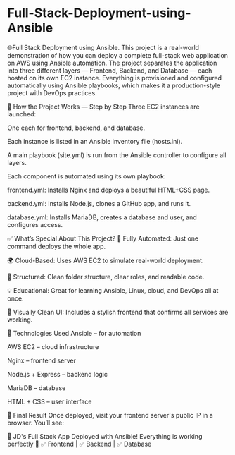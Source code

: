 # Full-Stack-Deployment-using-Ansible

🌐Full Stack Deployment using Ansible. This project is a real-world demonstration of how you can deploy a complete full-stack web application on AWS using Ansible automation. The project separates the application into three different layers — Frontend, Backend, and Database — each hosted on its own EC2 instance. Everything is provisioned and configured automatically using Ansible playbooks, which makes it a production-style project with DevOps practices.

🔧 How the Project Works — Step by Step Three EC2 instances are launched:

One each for frontend, backend, and database.

Each instance is listed in an Ansible inventory file (hosts.ini).

A main playbook (site.yml) is run from the Ansible controller to configure all layers.

Each component is automated using its own playbook:

frontend.yml: Installs Nginx and deploys a beautiful HTML+CSS page.

backend.yml: Installs Node.js, clones a GitHub app, and runs it.

database.yml: Installs MariaDB, creates a database and user, and configures access.

✅ What’s Special About This Project? 🔁 Fully Automated: Just one command deploys the whole app.

🌍 Cloud-Based: Uses AWS EC2 to simulate real-world deployment.

📂 Structured: Clean folder structure, clear roles, and readable code.

💡 Educational: Great for learning Ansible, Linux, cloud, and DevOps all at once.

🎨 Visually Clean UI: Includes a stylish frontend that confirms all services are working.

🧾 Technologies Used Ansible – for automation

AWS EC2 – cloud infrastructure

Nginx – frontend server

Node.js + Express – backend logic

MariaDB – database

HTML + CSS – user interface

🎯 Final Result Once deployed, visit your frontend server's public IP in a browser. You’ll see:

🚀 JD's Full Stack App Deployed with Ansible! Everything is working perfectly 🎯 ✅ Frontend | ✅ Backend | ✅ Database
